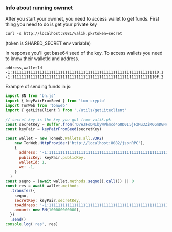 ### Info about running ownnet

After you start your ownnet, you need to access wallet to get funds. First thing you need to do is get your private key
```
curl -s http://localhost:8081/valik.pk?token=secret
```
(token is SHARED_SECRET env variable)

In response you'll get base64 seed of the key. To access wallets you need to know their walletId and address.

```
address,walletId
-1:1111111111111111111111111111111111111111111111111111111111111110,1
-1:111111111111111111111111111111111111111111111111111111111111110F,2
```

Example of sending funds in js:
```javascript
import BN from 'bn.js'
import { keyPairFromSeed } from 'ton-crypto'
import TonWeb from 'tonweb'
import { getLiteClient } from './utils/getLiteclient'

// secret key is the key you got from valik.pk
const secretKey = Buffer.from('D7eJFoDNIbyWVhmcd4G8D0I5jFzMu3ZiK6GmDGNKdNc=', 'base64')
const keyPair = keyPairFromSeed(secretKey)

const wallet = new TonWeb.Wallets.all.v3R2(
    new TonWeb.HttpProvider('http://localhost:8082/jsonRPC'),
    {
      address: '-1:1111111111111111111111111111111111111111111111111111111111111110',
      publicKey: keyPair.publicKey,
      walletId: 1,
      wc: -1,
    }
  )
const seqno = (await wallet.methods.seqno().call()) || 0
const res = await wallet.methods
  .transfer({
    seqno,
    secretKey: keyPair.secretKey,
    toAddress: '-1:111111111111111111111111111111111111111111111111111111111111110F',
    amount: new BN(100000000000),
  })
  .send()
console.log('res', res)
```
